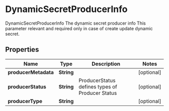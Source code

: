 

# DynamicSecretProducerInfo

DynamicSecretProducerInfo The dynamic secret producer info This parameter relevant and required only in case of create update dynamic secret.
## Properties

Name | Type | Description | Notes
------------ | ------------- | ------------- | -------------
**producerMetadata** | **String** |  |  [optional]
**producerStatus** | **String** | ProducerStatus defines types of Producer Status |  [optional]
**producerType** | **String** |  |  [optional]



